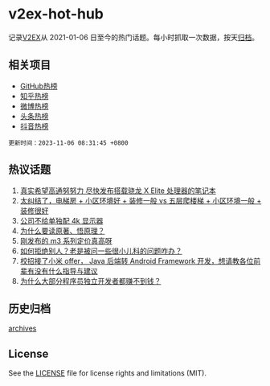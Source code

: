 # v2ex-hot-hub

 记录[V2EX](https://www.v2ex.com/)从 2021-01-06 日至今的热门话题。每小时抓取一次数据，按天[归档](archives)。
 
 ## 相关项目

- [GitHub热榜](https://github.com/snaildev/github-hot-hub)
- [知乎热榜](https://github.com/snaildev/zhihu-hot-hub)
- [微博热榜](https://github.com/snaildev/weibo-hot-hub)
- [头条热榜](https://github.com/snaildev/toutiao-hot-hub)
- [抖音热榜](https://github.com/snaildev/douyin-hot-hub)


 `更新时间：2023-11-06 08:31:45 +0800`

## 热议话题

1. [真实希望高通努努力 尽快发布搭载骁龙 X Elite 处理器的笔记本](https://www.v2ex.com/t/988772)
1. [太纠结了，电梯房 + 小区环境好 + 装修一般 vs 五层爬楼梯 + 小区环境一般 + 装修很好](https://www.v2ex.com/t/988783)
1. [公司不给单独配 4k 显示器](https://www.v2ex.com/t/988731)
1. [为什么要读原著、悟原理？](https://www.v2ex.com/t/988761)
1. [刚发布的 m3 系列定价真高呀](https://www.v2ex.com/t/988750)
1. [如何拒绝别人？老是被问一些很小儿科的问题咋办？](https://www.v2ex.com/t/988785)
1. [校招接了小米 offer， Java 后端转 Android Framework 开发，想请教各位前辈有没有什么指导与建议](https://www.v2ex.com/t/988753)
1. [为什么大部分程序员独立开发者都赚不到钱？](https://www.v2ex.com/t/988828)

## 历史归档

[archives](archives)

## License

See the [LICENSE](LICENSE) file for license rights and limitations (MIT).
